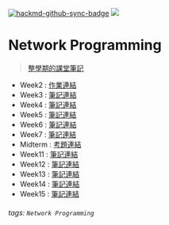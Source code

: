 [![hackmd-github-sync-badge](https://hackmd.io/QPeAgM34TQ2pYx6tCMV2aQ/badge)](https://hackmd.io/QPeAgM34TQ2pYx6tCMV2aQ)
![](https://img.shields.io/badge/Class-Network--Programming-blue)

# Network Programming

> [整學期的課堂筆記](https://plucky-breeze-da4.notion.site/c3b572c1b11c4f70bf290a7f14b464b1)

* Week2 : [作業連結](https://hackmd.io/@gbSkzVymQsiREVFGHI7tpQ/S1Jhnmmx5)
* Week3 : [筆記連結](https://hackmd.io/@gbSkzVymQsiREVFGHI7tpQ/Hyqb4v3l9)
* Week4 : [筆記連結](https://hackmd.io/@gbSkzVymQsiREVFGHI7tpQ/Sykf7im-9)
* Week5 : [筆記連結](https://hackmd.io/@gbSkzVymQsiREVFGHI7tpQ/ry4rE2RZc)
* Week6 : [筆記連結](https://hackmd.io/@gbSkzVymQsiREVFGHI7tpQ/HylwQWdG9)
* Week7 : [筆記連結](https://hackmd.io/@gbSkzVymQsiREVFGHI7tpQ/Syyc9y_7c)
* Midterm : [考題連結](https://hackmd.io/@gbSkzVymQsiREVFGHI7tpQ/r1x70TmEq)
* Week11 : [筆記連結](https://hackmd.io/@gbSkzVymQsiREVFGHI7tpQ/H1XQS3LS5)
* Week12 : [筆記連結](https://hackmd.io/@gbSkzVymQsiREVFGHI7tpQ/HJSS8taBc)
* Week13 : [筆記連結](https://hackmd.io/@gbSkzVymQsiREVFGHI7tpQ/H1r6booUc)
* Week14 : [筆記連結](https://hackmd.io/@gbSkzVymQsiREVFGHI7tpQ/SkpvmmSwc)
* Week15 : [筆記連結](https://hackmd.io/@gbSkzVymQsiREVFGHI7tpQ/SkSYxhiw5)

###### tags: `Network Programming`